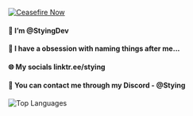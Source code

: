 [![Ceasefire Now](https://badge.techforpalestine.org/default)](https://techforpalestine.org/learn-more)


#### 💠 I’m @StyingDev 
#### 💙 I have a obsession with naming things after me...
#### 🌐 My socials linktr.ee/stying
#### 📶 You can contact me through my Discord - @Stying



![Top Languages](https://github-readme-stats.vercel.app/api/top-langs/?username=StyingDev&layout=compact&bg_color=000000&title_color=E4312b&text_color=FFFFFF&icon_color=149954&border_color=000000)





<!---
StyingDev/StyingDev is a ✨ special ✨ repository because its `README.md` (this file) appears on your GitHub profile.
You can click the Preview link to take a look at your changes.
--->
